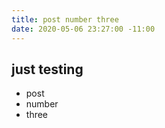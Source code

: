 ```yaml
---
title: post number three
date: 2020-05-06 23:27:00 -11:00
---
```


## just testing 

+ post 
+ number 
+ three